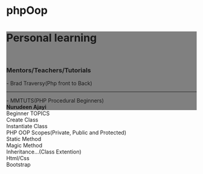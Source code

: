# phpOop
<div style="background-color: grey; ">
<h1>Personal learning</h1> <br>
<h3>Mentors/Teachers/Tutorials</h3>
- Brad Traversy(Php front to Back)<hr>
- MMTUTS(PHP Procedural Beginners)<br>
<b>Nurudeen Ajayi</b><br>
  </div>
Beginner TOPICS<br>
Create Class<br>
Instantiate Class<br>
PHP OOP Scopes(Private, Public and Protected)<br>
Static Method<br>
Magic Method<br>
Inheritance...(Class Extention)<br>
Html/Css<br>
Bootstrap<br>
